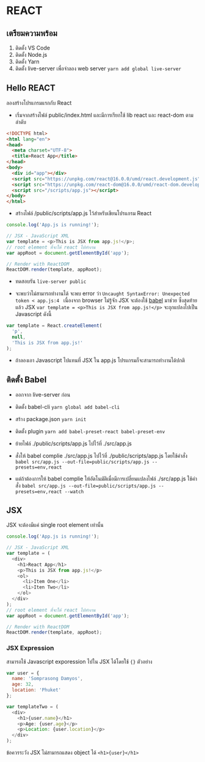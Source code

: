 # REACT

## เตรียมความพร้อม
1. ติดตั้ง VS Code
2. ติดตั้ง Node.js
3. ติดตั้ง Yarn
4. ติดตั้ง live-server เพื่อจำลอง web server `yarn add global live-server`

## Hello REACT

ลองสร้างโปรแกรมแรกกับ React

- เริ่มจากสร้างไฟล์ public/index.html และมีการเรียกใช้ lib react และ react-dom ตามลำดับ

```html
<!DOCTYPE html>
<html lang="en">
<head>
  <meta charset="UTF-8">
  <title>React App</title>
</head>
<body>
  <div id="app"></div>
  <script src="https://unpkg.com/react@16.0.0/umd/react.development.js"></script>
  <script src="https://unpkg.com/react-dom@16.0.0/umd/react-dom.development.js"></script>
  <script src="/scripts/app.js"></script>
</body>
</html>
```

- สร้างไฟล์ /public/scripts/app.js ไว้สำหรับเขียนโปรแกรม React

```javascript
console.log('App.js is running!');

// JSX - JavaScript XML
var template = <p>This is JSX from app.js!</p>;
// root element ที่จะให้ react ไปทำงาน
var appRoot = document.getElementById('app');

// Render with ReactDOM
ReactDOM.render(template, appRoot);
```

- ทดสอบรัน `live-server public`

- จะพบว่าไม่สามารถทำงานได้ จะพบ error ว่า `Uncaught SyntaxError: Unexpected token < app.js:4 ` เนื่องจาก browser ไม่รู้จัก JSX จะต้องใช้ [babel](http://babeljs.io) มาช่วย ซึ่งสุดท้ายแล้ว JSX `var template = <p>This is JSX from app.js!</p>` จะถุกแปลงไปเป็น Javascript ดังนี้

```javascript
var template = React.createElement(
  'p',
  null,
  'This is JSX from app.js!'
);
```

- ถ้าลองเอา Javascript ไปแทนที่ JSX ใน app.js โปรแกรมก็จะสามารถทำงานได้ปกติ

## ติดตั้ง Babel

- ออกจาก live-server ก่อน
- ติดตั้ง babel-cli `yarn global add babel-cli`
- สร้าง package.json `yarn init`
- ติดตั้ง plugin `yarn add babel-preset-react babel-preset-env`
- ย้ายไฟล์ ./public/scripts/app.js ไปไว้ที่ ./src/app.js
- สั่งให้ babel complie ./src/app.js ไปไว้ที่ ./public/scripts/app.js โดยใช้คำสั่ง `babel src/app.js --out-file=public/scripts/app.js --presets=env,react`

- แต่ถ้าต้องการให้ babel complie ให้อัตโนมัติเมื่อมีการเปลี่ยนแปลงไฟล์ ./src/app.js ใช้คำสั่ง `babel src/app.js --out-file=public/scripts/app.js --presets=env,react --watch`

## JSX

JSX จะต้องมีแค่ single root element เท่านั้น 

```javascript
console.log('App.js is running!');

// JSX - JavaScript XML
var template = (
  <div>
    <h1>React App</h1>
    <p>This is JSX from app.js!</p>
    <ol>
      <li>Item One</li>
      <li>Iten Two</li>
    </ol>
  </div>
);
// root element ที่จะให้ react ไปทำงาน
var appRoot = document.getElementById('app');

// Render with ReactDOM
ReactDOM.render(template, appRoot);
```

### JSX Expression

สามารถใช้ Javascript exporession ไปใน JSX ได้โดยใช้ `{}` ตัวอย่าง
```javascript
var user = {
  name: 'Somprasong Damyos',
  age: 32,
  location: 'Phuket'
};

var templateTwo = (
  <div>
    <h1>{user.name}</h1>
    <p>Age: {user.age}</p>
    <p>Location: {user.location}</p>
  </div>
);
```

ข้อควรระวัง JSX  ไม่สามารถแสดง object ได้ `<h1>{user}</h1>`
